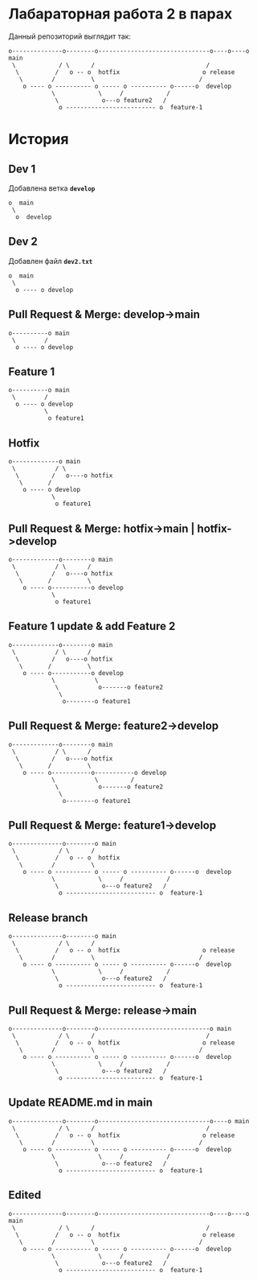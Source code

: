 # Лабараторная работа 2 в парах

Данный репозиторий выглядит так:
```
o--------------o--------o-------------------------------o----o----o main          
 \            / \      /                               /
  \          /   o -- o  hotfix                       o release
   \        /          \                             /
    o ---- o ---------- o ----- o ---------- o------o  develop
            \            \     /            /
             \            o---o feature2   /
              o ------------------------- o  feature-1
```

# История

## Dev 1
Добавлена ветка **`develop`**
```
o  main
 \
  o  develop
```

## Dev 2
Добавлен файл **`dev2.txt`**
```
o  main
 \
  o ---- o develop
```

## Pull Request & Merge: develop->main

```
o----------o main
 \        /
  o ---- o develop
```

## Feature 1

```
o----------o main
 \        /
  o ---- o develop
          \
           o feature1
```

## Hotfix
```
o-------------o main   
 \           / \
  \         /   o----o hotfix
   \       /
    o ---- o develop
            \
             o feature1
```


## Pull Request & Merge: hotfix->main | hotfix->develop
```
o-------------o--------o main   
 \           / \      /
  \         /   o----o hotfix
   \       /          \
    o ---- o-----------o develop
            \
             o feature1
```
## Feature 1 update & add Feature 2
```
o-------------o--------o main   
 \           / \      /
  \         /   o----o hotfix
   \       /          \
    o ---- o-----------o develop
            \           \
             \           o-------o feature2
              \
               o--------o feature1
```
## Pull Request & Merge: feature2->develop
```
o-------------o--------o main   
 \           / \      /
  \         /   o----o hotfix
   \       /          \
    o ---- o-----------o-----------o develop
            \           \         /
             \           o-------o feature2
              \
               o--------o feature1
```
## Pull Request & Merge: feature1->develop
```                                                    
o--------------o--------o main          
 \            / \      /
  \          /   o -- o  hotfix                      
   \        /          \                             
    o ---- o ---------- o ----- o ---------- o------o  develop
            \            \     /            /
             \            o---o feature2   /
              o ------------------------- o  feature-1
```
## Release branch
```
o--------------o--------o main          
 \            / \      /
  \          /   o -- o  hotfix                       o release
   \        /          \                             /
    o ---- o ---------- o ----- o ---------- o------o  develop
            \            \     /            /
             \            o---o feature2   /
              o ------------------------- o  feature-1
```
## Pull Request & Merge: release->main

```
o--------------o--------o-------------------------------o main          
 \            / \      /                               /
  \          /   o -- o  hotfix                       o release
   \        /          \                             /
    o ---- o ---------- o ----- o ---------- o------o  develop
            \            \     /            /
             \            o---o feature2   /
              o ------------------------- o  feature-1
```
## Update README.md in main
```
o--------------o--------o-------------------------------o----o main          
 \            / \      /                               /
  \          /   o -- o  hotfix                       o release
   \        /          \                             /
    o ---- o ---------- o ----- o ---------- o------o  develop
            \            \     /            /
             \            o---o feature2   /
              o ------------------------- o  feature-1
```
## Edited
```
o--------------o--------o-------------------------------o----o----o main          
 \            / \      /                               /
  \          /   o -- o  hotfix                       o release
   \        /          \                             /
    o ---- o ---------- o ----- o ---------- o------o  develop
            \            \     /            /
             \            o---o feature2   /
              o ------------------------- o  feature-1
```
